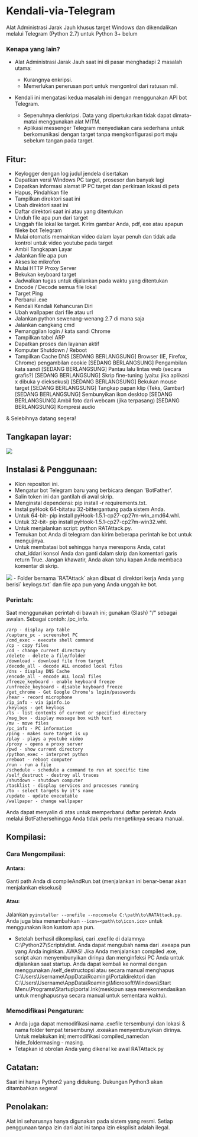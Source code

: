 #	Kendali-via-Telegram

Alat Administrasi Jarak Jauh khusus target Windows dan dikendalikan melalui Telegram (Python 2.7) untuk Python 3+ belum

###	Kenapa yang lain?

-	Alat Administrasi Jarak Jauh saat ini di pasar menghadapi 2 masalah utama:

	-	Kurangnya enkripsi.
	-	Memerlukan penerusan port untuk mengontrol dari ratusan mil.

-	Kendali ini mengatasi kedua masalah ini dengan menggunakan API bot Telegram.

	-	Sepenuhnya dienkripsi. Data yang dipertukarkan tidak dapat dimata-matai menggunakan alat MITM.
	-	Aplikasi messenger Telegram menyediakan cara sederhana untuk berkomunikasi dengan target tanpa mengkonfigurasi port maju sebelum tangan pada target.

##	Fitur:
-	Keylogger dengan log judul jendela disertakan
-	Dapatkan versi Windows PC target, prosesor dan banyak lagi
-	Dapatkan informasi alamat IP PC target dan perkiraan lokasi di peta
-	Hapus, Pindahkan file
-	Tampilkan direktori saat ini
-	Ubah direktori saat ini
-	Daftar direktori saat ini atau yang ditentukan
-	Unduh file apa pun dari target
-	Unggah file lokal ke target. Kirim gambar Anda, pdf, exe atau apapun fileke bot Telegram
-	Mulai otomatis memainkan video dalam layar penuh dan tidak ada kontrol untuk video youtube pada target
-	Ambil Tangkapan Layar
-	Jalankan file apa pun
-	Akses ke mikrofon
-	Mulai HTTP Proxy Server
-	Bekukan keyboard target
-	Jadwalkan tugas untuk dijalankan pada waktu yang ditentukan
-	Encode / Decode semua file lokal
-	Target Ping
-	Perbarui .exe
-	Kendali Kendali Kehancuran Diri
-	Ubah wallpaper dari file atau url
-	Jalankan python sewenang-wenang 2.7 di mana saja
-	Jalankan cangkang cmd
-	Pemanggilan login / kata sandi Chrome
-	Tampilkan tabel ARP
-	Dapatkan proses dan layanan aktif
-	Komputer Shutdown / Reboot
-	Tampilkan Cache DNS
[SEDANG BERLANGSUNG] Browser (IE, Firefox, Chrome) pengambilan cookie
[SEDANG BERLANGSUNG] Pengambilan kata sandi
[SEDANG BERLANGSUNG] Pantau lalu lintas web (secara grafis?)
[SEDANG BERLANGSUNG] Skrip fine-tuning (yaitu: jika aplikasi x dibuka y dieksekusi)
[SEDANG BERLANGSUNG] Bekukan mouse target
[SEDANG BERLANGSUNG] Tangkap papan klip (Teks, Gambar)
[SEDANG BERLANGSUNG] Sembunyikan ikon desktop
[SEDANG BERLANGSUNG] Ambil foto dari webcam (jika terpasang)
[SEDANG BERLANGSUNG] Kompresi audio

& Selebihnya datang segera!

##	Tangkapan layar:

<img src="http://i.imgur.com/I5nzrbz.jpg"/>

##	Instalasi & Penggunaan:
-	Klon repositori ini.
-	Mengatur bot Telegram baru yang berbicara dengan 'BotFather'.
-	Salin token ini dan gantilah di awal skrip.
-	Menginstal dependensi: pip install -r requirements.txt.
-	Instal pyHook 64-bitatau 32-bittergantung pada sistem Anda.
-	Untuk 64-bit- pip install pyHook-1.5.1-cp27-cp27m-win_amd64.whl.
-	Untuk 32-bit- pip install pyHook-1.5.1-cp27-cp27m-win32.whl.
-	Untuk menjalankan script: python RATAttack.py.
-	Temukan bot Anda di telegram dan kirim beberapa perintah ke bot untuk mengujinya.
-	Untuk membatasi bot sehingga hanya merespons Anda, catat chat_iddari konsol Anda dan ganti dalam skrip dan komentari garis return True. Jangan khawatir, Anda akan tahu kapan Anda membaca komentar di skrip.
<img src="http://i.imgur.com/XKARtrp.png">
- Folder bernama `RATAttack` akan dibuat di direktori kerja Anda yang berisi` keylogs.txt` dan file apa pun yang Anda unggah ke bot.

###	Perintah:
Saat menggunakan perintah di bawah ini; gunakan (Slash) "/" sebagai awalan. Sebagai contoh: /pc_info.

```
/arp - display arp table
/capture_pc - screenshot PC
/cmd_exec - execute shell command
/cp - copy files
/cd - change current directory
/delete - delete a file/folder
/download - download file from target
/decode_all - decode ALL encoded local files
/dns - display DNS Cache
/encode_all - encode ALL local files
/freeze_keyboard - enable keyboard freeze
/unfreeze_keyboard - disable keyboard freeze
/get_chrome - Get Google Chrome's login/passwords
/hear - record microphone
/ip_info - via ipinfo.io
/keylogs - get keylogs
/ls - list contents of current or specified directory
/msg_box - display message box with text
/mv - move files
/pc_info - PC information
/ping - makes sure target is up
/play - plays a youtube video
/proxy - opens a proxy server
/pwd - show current directory
/python_exec - interpret python
/reboot - reboot computer
/run - run a file
/schedule - schedule a command to run at specific time
/self_destruct - destroy all traces
/shutdown - shutdown computer
/tasklist - display services and processes running
/to - select targets by it's name
/update - update executable
/wallpaper - change wallpaper
```
Anda dapat menyalin di atas untuk memperbarui daftar perintah Anda melalui BotFathersehingga Anda tidak perlu mengetiknya secara manual.

##	Kompilasi:
###	Cara Mengompilasi:
####	Antara:
Ganti path Anda di compileAndRun.bat (menjalankan ini benar-benar akan menjalankan eksekusi)
####	Atau:
Jalankan `pyinstaller --onefile --noconsole C:\path\to\RATAttack.py`. 
Anda juga bisa menambahkan `--icon=<path\to\icon.ico>` untuk menggunakan ikon kustom apa pun.

-	Setelah berhasil dikompilasi, cari .exefile di dalamnya C:\Python27\Scripts\dist\. Anda dapat mengubah nama dari .exeapa pun yang Anda inginkan.
AWAS! Jika Anda menjalankan compiled .exe, script akan menyembunyikan dirinya dan menginfeksi PC Anda untuk dijalankan saat startup. Anda dapat kembali ke normal dengan menggunakan /self_destructopsi atau secara manual menghapus C:\Users\Username\AppData\Roaming\Portaldirektori dan C:\Users\Username\AppData\Roaming\Microsoft\Windows\Start Menu\Programs\Startup\portal.lnk(meskipun saya merekomendasikan untuk menghapusnya secara manual untuk sementara waktu).

###	Memodifikasi Pengaturan:
-	Anda juga dapat memodifikasi nama .exefile tersembunyi dan lokasi & nama folder tempat tersembunyi .exeakan menyembunyikan dirinya. Untuk melakukan ini; memodifikasi compiled_namedan hide_foldermasing - masing.
-	Tetapkan id obrolan Anda yang dikenal ke awal RATAttack.py

##	Catatan:
Saat ini hanya Python2 yang didukung. Dukungan Python3 akan ditambahkan segera!

##	Penolakan:
Alat ini seharusnya hanya digunakan pada sistem yang resmi. Setiap penggunaan tanpa izin dari alat ini tanpa izin eksplisit adalah ilegal.
